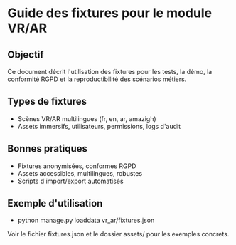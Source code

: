 # Guide des fixtures pour le module VR/AR

## Objectif
Ce document décrit l'utilisation des fixtures pour les tests, la démo, la conformité RGPD et la reproductibilité des scénarios métiers.

## Types de fixtures
- Scènes VR/AR multilingues (fr, en, ar, amazigh)
- Assets immersifs, utilisateurs, permissions, logs d'audit

## Bonnes pratiques
- Fixtures anonymisées, conformes RGPD
- Assets accessibles, multilingues, robustes
- Scripts d'import/export automatisés

## Exemple d'utilisation
- python manage.py loaddata vr_ar/fixtures.json

Voir le fichier fixtures.json et le dossier assets/ pour les exemples concrets.
